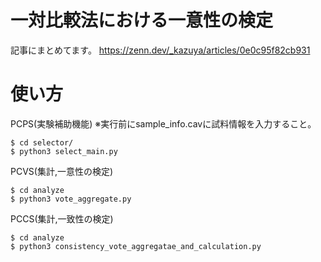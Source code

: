 # 一対比較法における一意性の検定

記事にまとめてます。
https://zenn.dev/_kazuya/articles/0e0c95f82cb931

# 使い方

PCPS(実験補助機能)
※実行前にsample_info.cavに試料情報を入力すること。

```
$ cd selector/
$ python3 select_main.py
```

PCVS(集計,一意性の検定)

```
$ cd analyze
$ python3 vote_aggregate.py
```

PCCS(集計,一致性の検定)

```
$ cd analyze
$ python3 consistency_vote_aggregatae_and_calculation.py
```
